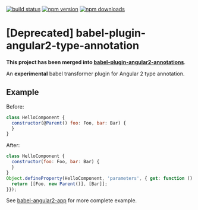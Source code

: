 [![build status](https://img.shields.io/travis/shuhei/babel-plugin-angular2-type-annotation.svg)](https://travis-ci.org/shuhei/babel-plugin-angular2-type-annotation)
[![npm version](https://img.shields.io/npm/v/babel-plugin-angular2-type-annotation.svg)](https://www.npmjs.org/package/babel-plugin-angular2-type-annotation)
[![npm downloads](https://img.shields.io/npm/dm/babel-plugin-angular2-type-annotation.svg)](https://www.npmjs.org/package/babel-plugin-angular2-type-annotation)

# [Deprecated] babel-plugin-angular2-type-annotation

**This project has been merged into [babel-plugin-angular2-annotations](https://github.com/shuhei/babel-plugin-angular2-annotations)**.

An **experimental** babel transformer plugin for Angular 2 type annotation.

## Example

Before:

```js
class HelloComponent {
  constructor(@Parent() foo: Foo, bar: Bar) {
  }
}
```

After:

```js
class HelloComponent {
  constructor(foo: Foo, bar: Bar) {
  }
}
Object.defineProperty(HelloComponent, 'parameters', { get: function () {
  return [[Foo, new Parent()], [Bar]];
}});
```

See [babel-angular2-app](https://github.com/shuhei/babel-angular2-app) for more complete example.
